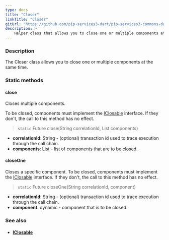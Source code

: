 ```yaml
---
type: docs
title: "Closer"
linkTitle: "Closer"
gitUrl: "https://github.com/pip-services3-dart/pip-services3-commons-dart"
description: >
    Helper class that allows you to close one or multiple components at the same time.
---
```


### Description

The Closer class allows you to close one or multiple components at the same time.

### Static methods

#### close
Closes multiple components.

To be closed, components must implement the [IClosable](../iclosable) interface.
If they don't, the call to this method has no effect.

> `static` Future close(String correlationId, List components)

- **correlationId**: String - (optional) transaction id  used to trace execution through the call chain.
- **components**: List - list of components that are to be closed.

#### closeOne
Closes a specific component.
To be closed, components must implement the [IClosable](../iclosable) interface.
If they don't, the call to this method has no effect.

> `static` Future closeOne(String correlationId, component)

- **correlationId**: String - (optional) transaction id used to trace execution through the call chain.
- **component**: dynamic - component that is to be closed.

### See also
- #### [IClosable](../iclosable)

